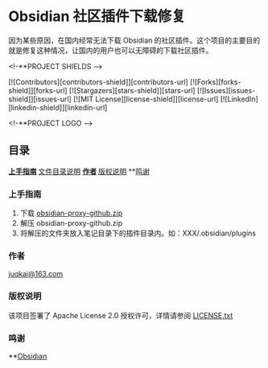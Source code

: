

# Obsidian 社区插件下载修复

因为某些原因，在国内经常无法下载 Obsidian 的社区插件。这个项目的主要目的就是修复这种情况，让国内的用户也可以无障碍的下载社区插件。

<!-<span class="vocabulary">**PROJECT SHIELDS -->

[![Contributors][contributors-shield]][contributors-url]
[![Forks][forks-shield]][forks-url]
[![Stargazers][stars-shield]][stars-url]
[![Issues][issues-shield]][issues-url]
[![MIT License][license-shield]][license-url]
[![LinkedIn][linkedin-shield]][linkedin-url]

<!-<span class="vocabulary">**PROJECT LOGO -->
<br />



## 目录

<span class="vocabulary">**[上手指南](#上手指南)
<span class="vocabulary">**[文件目录说明](#文件目录说明)
<span class="vocabulary">**[作者](#作者)
<span class="vocabulary">**[版权说明](#版权说明)
<span class="vocabulary">**[鸣谢](#鸣谢)

### 上手指南

1. 下载 [obsidian-proxy-github.zip](https://gitee.com/juqkai/obsidian-proxy-github/releases)
2. 解压 obsidian-proxy-github.zip
3. 将解压的文件夹放入笔记目录下的插件目录内。如：XXX/.obsidian/plugins


### 作者

juqkai@163.com

### 版权说明

该项目签署了 Apache License 2.0 授权许可，详情请参阅 [LICENSE.txt](https://github.com/juqkai/obsidian-proxy-github/blob/master/LICENSE)

### 鸣谢


<span class="vocabulary">**[Obsidian](https://Obsidian.md)


